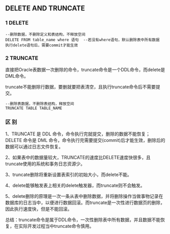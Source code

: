 ## DELETE    AND   TRUNCATE

### 1  DELETE

```plsql
--删除数据，不删除定义和表结构，不释放空间
DELETE FROM table_name where 语句  --若没有where语句，默认删除表中所有数据
执行delete语句后，需要commit才能生效
```

### 2 TRUNCATE

直接把Oracle表数据一次删除的命令，truncate命令是一个DDL命令，而delete是DML命令。

truncate不能删除行数据，要删就要把表清空，且执行truncate命令后不需要提交。

```plsql
--删除表数据，不删除表结构，释放空间
TRUNCATE TABLE TABLE_NAME
```

### 区   别

1、TRUNCATE 是 DDL 命令，命令执行完就提交，删除的数据不能恢复； DELETE 命令是 DML 命令，命令执行完需要提交(commit)后才能生效，删除后的数据可以通过日志文件恢复。

2、如果表中的数据量较大，TRUNCATE的速度比DELETE速度快很多，且truncate使用的系统和事务日志资源少。

3、truncate删除将重新设置表索引的初始大小，而delete不能。

4、delete能够触发表上相关的delete触发器，而truncate则不会触发。

5、delete删除的原理是一次一条从表中删除数据，并将删除操作当做事物记录在数据库的日志当中，以便进行数据回滚。而truncate是一次性进行数据页的删除，因此执行速度快，但是不能回滚。

总结：truncate命令是属于DDL命令，一次性删除表中所有数据，并且数据不能恢复，在实际开发过程当中truncate命令慎用。


